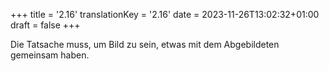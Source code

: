 +++
title = '2.16'
translationKey = '2.16'
date = 2023-11-26T13:02:32+01:00
draft = false
+++

Die Tatsache muss, um Bild zu sein, etwas mit dem Abgebildeten gemeinsam haben.
